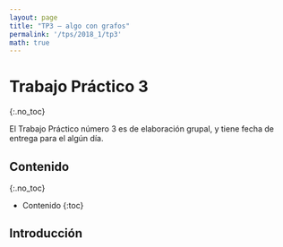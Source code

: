 ```yaml
---
layout: page
title: "TP3 – algo con grafos"
permalink: '/tps/2018_1/tp3'
math: true
---
```


Trabajo Práctico 3
================
{:.no_toc}

El Trabajo Práctico número 3 es de elaboración grupal, y tiene fecha de entrega
para el algún día.

Contenido
---------
{:.no_toc}

* Contenido
{:toc}


Introducción
------------